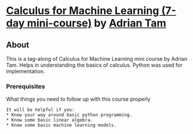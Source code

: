 # [Calculus for Machine Learning (7-day mini-course)](https://machinelearningmastery.com/calculus-for-machine-learning-7-day-mini-course/) by [Adrian Tam](https://machinelearningmastery.com/author/adriantam/)


## About <a name = "about"></a>

This is a tag-along of Calculus for Machine Learning mini course by Adrian Tam. Helps in understanding the basics of calculus. Python was used for implementation. 

### Prerequisites

What things you need to follow up with this course properly

```
It will be helpful if you:
* Know your way around basic python programming.
* Know some basic linear algebra.
* Know some basic machine learning models.
```

